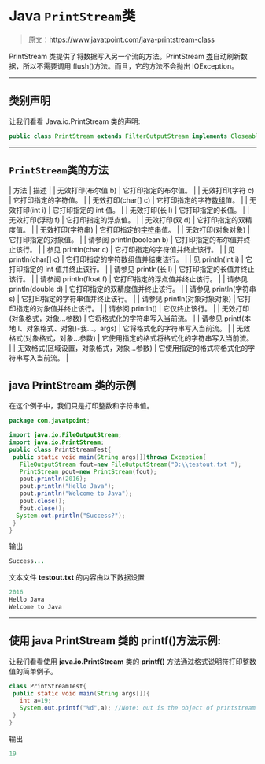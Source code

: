 # Java `PrintStream`类

> 原文：<https://www.javatpoint.com/java-printstream-class>

PrintStream 类提供了将数据写入另一个流的方法。PrintStream [类](object-and-class-in-java)自动刷新数据，所以不需要调用 flush()方法。而且，它的方法不会抛出 IOException。

* * *

## 类别声明

让我们看看 Java.io.PrintStream 类的声明:

```java
public class PrintStream extends FilterOutputStream implements Closeable. Appendable 

```

* * *

## `PrintStream`类的方法

| 方法 | 描述 |
| 无效打印(布尔值 b) | 它打印指定的布尔值。 |
| 无效打印(字符 c) | 它打印指定的字符值。 |
| 无效打印(char[] c) | 它打印指定的字符[数组](array-in-java)值。 |
| 无效打印(int i) | 它打印指定的 int 值。 |
| 无效打印(长 l) | 它打印指定的长值。 |
| 无效打印(浮动 f) | 它打印指定的浮点值。 |
| 无效打印(双 d) | 它打印指定的双精度值。 |
| 无效打印(字符串) | 它打印指定的[字符串](java-string)值。 |
| 无效打印(对象对象) | 它打印指定的对象值。 |
| 请参阅 println(boolean b) | 它打印指定的布尔值并终止该行。 |
| 参见 println(char c) | 它打印指定的字符值并终止该行。 |
| 见 println(char[] c) | 它打印指定的字符数组值并结束该行。 |
| 见 println(int i) | 它打印指定的 int 值并终止该行。 |
| 请参见 println(长 l) | 它打印指定的长值并终止该行。 |
| 请参阅 println(float f) | 它打印指定的浮点值并终止该行。 |
| 请参见 println(double d) | 它打印指定的双精度值并终止该行。 |
| 请参见 println(字符串 s) | 它打印指定的字符串值并终止该行。 |
| 请参见 println(对象对象对象) | 它打印指定的对象值并终止该行。 |
| 请参阅 println() | 它仅终止该行。 |
| 无效打印(对象格式，对象...参数) | 它将格式化的字符串写入当前流。 |
| 请参见 printf(本地 l、对象格式、对象)-我...。args) | 它将格式化的字符串写入当前流。 |
| 无效格式(对象格式，对象...参数) | 它使用指定的格式将格式化的字符串写入当前流。 |
| 无效格式(区域设置，对象格式，对象...参数) | 它使用指定的格式将格式化的字符串写入当前流。 |

## java PrintStream 类的示例

在这个例子中，我们只是打印整数和字符串值。

```java
package com.javatpoint;

import java.io.FileOutputStream;
import java.io.PrintStream;
public class PrintStreamTest{  
 public static void main(String args[])throws Exception{  
   FileOutputStream fout=new FileOutputStream("D:\\testout.txt ");  
   PrintStream pout=new PrintStream(fout);  
   pout.println(2016);  
   pout.println("Hello Java");  
   pout.println("Welcome to Java");  
   pout.close();  
   fout.close();  
  System.out.println("Success?");  
 }  
}  

```

输出

```java
Success...

```

文本文件 **testout.txt** 的内容由以下数据设置

```java
2016
Hello Java
Welcome to Java

```

* * *

## 使用 java PrintStream 类的 printf()方法示例:

让我们看看使用 **java.io.PrintStream** 类的 **printf()** 方法通过格式说明符打印整数值的简单例子。

```java
class PrintStreamTest{  
 public static void main(String args[]){  
   int a=19;  
   System.out.printf("%d",a); //Note: out is the object of printstream     
 }  
} 

```

输出

```java
19

```
